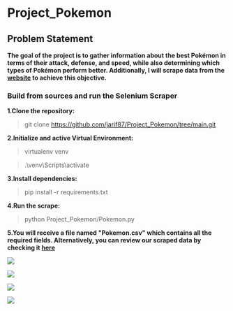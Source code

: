 # Project_Pokemon

## Problem Statement

**The goal of the project is to gather information about the best Pokémon in terms of their attack, defense, and speed, while also determining which types of Pokémon perform better. Additionally, I will scrape data from the [website](https://pokemondb.net/pokedex/all) to achieve this objective.**


### Build from sources and run the Selenium Scraper
**1.Clone the repository:**
>git clone https://github.com/jarif87/Project_Pokemon/tree/main.git

**2.Initialize and active Virtual Environment:**
>virtualenv venv

>.\venv\Scripts\activate

**3.Install dependencies:**
>pip install -r requirements.txt

**4.Run the scrape:**
>python Project_Pokemon/Pokemon.py

**5.You will receive a file named **"Pokemon.csv"** which contains all the required fields. Alternatively, you can review our scraped data by checking it [here](https://github.com/jarif87/Project_Pokemon/blob/main/Pokemon.csv)**


![](https://public.tableau.com/static/images/Bo/Book10_17002239230480/Type_And_Speed/4_3.png)

![](https://public.tableau.com/static/images/Bo/Book11_17002247483220/Name_and_attack/4_3.png)

![](https://public.tableau.com/static/images/Bo/Book13_17002258479330/typehpaverage/4_3.png)

![](https://public.tableau.com/static/images/Bo/Book19_17003109802900/Sheet9/4_3.png)




